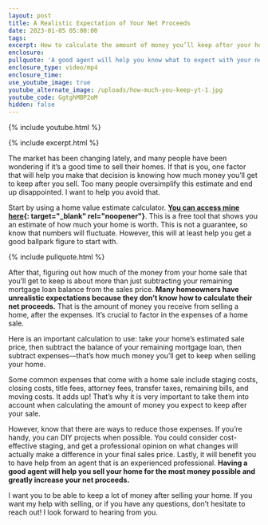 ```yaml
---
layout: post
title: A Realistic Expectation of Your Net Proceeds
date: 2023-01-05 05:00:00
tags:
excerpt: How to calculate the amount of money you’ll keep after your home sale.
enclosure:
pullquote: 'A good agent will help you know what to expect with your net proceeds. '
enclosure_type: video/mp4
enclosure_time:
use_youtube_image: true
youtube_alternate_image: /uploads/how-much-you-keep-yt-1.jpg
youtube_code: GgtghMBP2oM
hidden: false
---
```

{% include youtube.html %}

{% include excerpt.html %}

The market has been changing lately, and many people have been wondering if it’s a good time to sell their homes. If that is you, one factor that will help you make that decision is knowing how much money you’ll get to keep after you sell. Too many people oversimplify this estimate and end up disappointed. I want to help you avoid that.&nbsp;

Start by using a home value estimate calculator. **[You can access mine here](https://get.homebot.ai/?agentId=5ee787c64c120c008dccdaf0){: target="_blank" rel="noopener"}**. This is a free tool that shows you an estimate of how much your home is worth. This is not a guarantee, so know that numbers will fluctuate. However, this will at least help you get a good ballpark figure to start with.

{% include pullquote.html %}

After that, figuring out how much of the money from your home sale that you’ll get to keep is about more than just subtracting your remaining mortgage loan balance from the sales price. **Many homeowners have unrealistic expectations because they don’t know how to calculate their net proceeds.** That is the amount of money you receive from selling a home, after the expenses. It’s crucial to factor in the expenses of a home sale.&nbsp;

Here is an important calculation to use: take your home’s estimated sale price, then subtract the balance of your remaining mortgage loan, then subtract expenses—that’s how much money you’ll get to keep when selling your home.&nbsp;

Some common expenses that come with a home sale include staging costs, closing costs, title fees, attorney fees, transfer taxes, remaining bills, and moving costs. It adds up\! That’s why it is very important to take them into account when calculating the amount of money you expect to keep after your sale.&nbsp;

However, know that there are ways to reduce those expenses. If you’re handy, you can DIY projects when possible. You could consider cost-effective staging, and get a professional opinion on what changes will actually make a difference in your final sales price. Lastly, it will benefit you to have help from an agent that is an experienced professional. **Having a good agent will help you sell your home for the most money possible and greatly increase your net proceeds.&nbsp;**

I want you to be able to keep a lot of money after selling your home. If you want my help with selling, or if you have any questions, don’t hesitate to reach out\! I look forward to hearing from you.